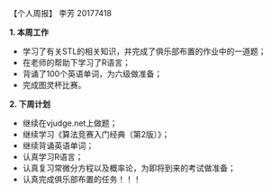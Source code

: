 【个人周报】 李芳 20177418

**1. 本周工作**

* 学习了有关STL的相关知识，并完成了俱乐部布置的作业中的一道题；
* 在老师的帮助下学习了R语言；
* 背诵了100个英语单词，为六级做准备；
* 完成图灵杯比赛。

**2. 下周计划**

*  继续在vjudge.net上做题；
*  继续学习《算法竞赛入门经典（第2版）》；
*  继续背诵英语单词；
*  认真学习R语言；
*  认真复习常微分方程以及概率论，为即将到来的考试做准备；
*  认真完成俱乐部布置的任务！！！

